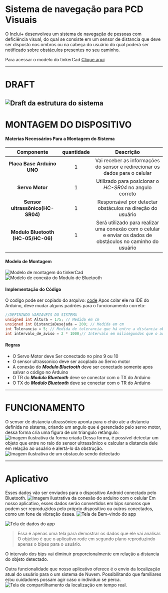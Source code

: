 # Sistema de navegação para PCD Visuais
O Inclui+ desenvolveu um sistema de navegação de pessoas com deficiência visual, do qual se consiste em um sensor de distancia que deve ser disposto nos ombros ou na cabeça do usuário do qual poderá ser notificado sobre obstáculos presentes no seu caminho.

Para acessar o modelo do tinkerCad [Clique aqui](https://www.tinkercad.com/things/9lrOj3GNvcq)

---
DRAFT
===
![Draft da estrutura do sistema](./images/DraftEstrutura.jpg)
---
MONTAGEM DO DISPOSITIVO
==============
#### Materias Necessários Para a Montagem do Sistema
|             Componente             | quantidade |                                                  Descrição                                                   |
| :--------------------------------: | :--------: | :----------------------------------------------------------------------------------------------------------: |
|     **Placa Base Arduino UNO**     |     1      |                 Vai receber as informações do sensor e redirecionar os dados para o celular                  |
|          **Servo Motor**           |     1      |                           Utilizado para posicionar o *HC-SR04* no angulo correto                            |
|  **Sensor ultrassônico(HC-SR04)**  |     1      |                          Responsável por detectar obstáculos na direção do usuário                           |
| **Modulo Bluetooth (HC-05/HC-06)** |     1      | Será utilizado para realizar uma conexão com o celular e enviar os dados de obstáculos no caminho do usuário |



#### Modelo de Montagem
![Modelo de montagem do tinkerCad](./images/Modelo%20TinkerCad.JPG)
![Modelo de conexão do Modulo de Bluetooth](./images/ModeloConexãoHC-06.jpg)

#### Implementação do Código
O codigo pode ser copiado do arquivo: [code](./code.cpp)
Apos colar ele na IDE do Arduino, deve mudar alguns padrões para o funcionamento correto:  
```C++
//DEFININDO VARIAVEIS DO SISTEMA
unsigned int Altura = 175; // Medida em cm
unsigned int DistanciaDesejada = 200; // Medida em cm
int Tolerancia = 5; // Medida de tolerancia que há entre a distancia obtida e a distancia determinada
int intervalo_de_aviso = 2 * 1000;// Intervalo em milisegundos que o arduino imprime a informação no Serial Monitor
```

#### Regras
* O Servo Motor deve Ser conectado no pino 9 ou 10
* O sensor ultrassonico deve ser acoplado ao Servo motor
* A conexão do ***Modulo Bluetooth*** deve ser conectado somente apos salvar o código no Arduino
* O TR do ***Modulo Bluetooth*** deve se conectar com o TX do Arduino
* O TX do ***Modulo Bluetooth*** deve se conectar com o TR do Arduino


---
FUNCIONAMENTO
====
O sensor de distancia ultrassônico aponta para o chão ate a distancia definida no sistema, criando um angulo que é gerenciado pelo servo motor, dessa forma cria uma figura de um triangulo retângulo:
![Imagem ilustrativa da forma criada](./images/Desenho%20do%20Funcionamento%20Padr%C3%A3o.JPG)
Dessa forma, é possível detectar um objeto que entre no raio do sensor ultrassônico e calcular a distancia dele em relação ao usuário e alertá-lo da obstrução.
![Imagem ilustrativa de um obstaculo sendo detectado](./images/Desenho%20Captando%20Obstaculo.JPG)

---
Aplicativo
===
Esses dados vão ser enviados para o dispositivo Android conectado pelo Bluetooth.
![Imagem ilustrativa da conexão do arduino com o celular](./images/conexaoBluetooth.jpg)
Em nosso aplicativo, esses dados serão convertidos em bips sonoros que podem ser reproduzidos pelo próprio dispositivo ou outros conectados, como um fone de vibração óssea. 
![Tela de Bem-vindo do app](./images/BemVindoApp.jpg)

![Tela de dados do app](./images/RecebendoDadosApp.jpg)
> Essa é apenas uma tela para demostrar os dados que ele vai analisar. O objetivo é que o aplicativo rode em segundo plano reproduzindo apenas o bipes para o usuário.

O intervalo dos bips vai diminuir proporcionalmente em relação a distancia do objeto detectado.

Outra funcionalidade que nosso aplicativo oferece é o envio da localização atual do usuário para o um sistema de Nuvem. Possibilitando que familiares e/ou cuidadores possam agir caso o individuo se perca. 
![Tela de compartilhamento da localização em tempo real](./images/CompartilharLocalizacaoApp.jpg).
